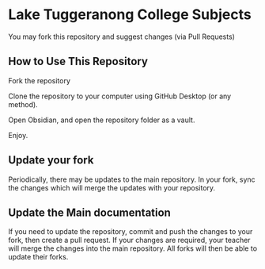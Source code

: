 # Lake Tuggeranong College Subjects

You may fork this repository and suggest changes (via Pull Requests) 

## How to Use This Repository

Fork the repository

Clone the repository to your computer using GitHub Desktop (or any method).

Open Obsidian, and open the repository folder as a vault.

Enjoy.

## Update your fork

Periodically, there may be updates to the main repository. In your fork, sync the changes which will merge the updates with your repository.


## Update the Main documentation

If you need to update the repository, commit and push the changes to your fork, then create a pull request. If your changes are required, your teacher will merge the changes into the main repository. All forks will then be able to update their forks.

